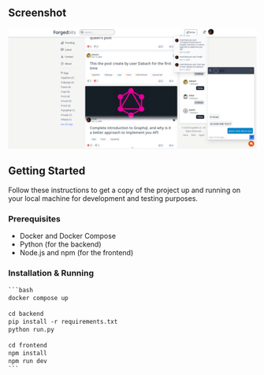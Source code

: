 ## Screenshot

![Screenshot](./.assets/images/screenshot.png)

## Getting Started

Follow these instructions to get a copy of the project up and running on your local machine for development and testing purposes.

### Prerequisites

- Docker and Docker Compose
- Python (for the backend)
- Node.js and npm (for the frontend)

### Installation & Running

    ```bash
    docker compose up

    cd backend
    pip install -r requirements.txt
    python run.py

    cd frontend
    npm install
    npm run dev
    ```
